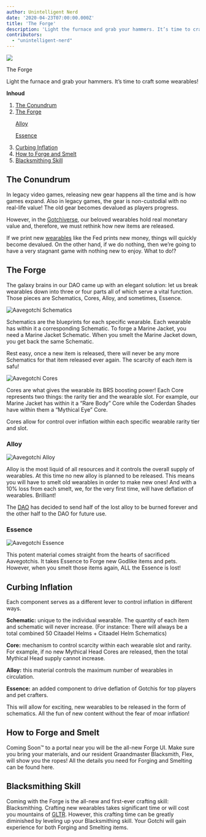 ```yaml
---
author: Unintelligent Nerd
date: '2020-04-23T07:00:00.000Z'
title: 'The Forge'
description: 'Light the furnace and grab your hammers. It’s time to craft some wearables!'
contributors:
  - "unintelligent-nerd"
---
```


<div class="headerImageContainer">
<img class="headerImage" src="/forge/forge.png">
<p class="headerImageText">The Forge</p>
</div>

Light the furnace and grab your hammers. It’s time to craft some wearables!

<div class="contentsBox">

**Inhoud**

<ol>
<li><a href=#the-conundrum>The Conundrum</a></li>
<li><a href=#the-forge>The Forge</a></li>
<p><a href=#alloy>Alloy</a></p>
<p><a href=#essence>Essence</a></p>
<li><a href=#curbing-inflation>Curbing Inflation</a></li>
<li><a href=#how-to-forge-and-smelt>How to Forge and Smelt</a></li>
<li><a href=#blacksmithing-skill>Blacksmithing Skill</a></li>
</ol>

</div>

## The Conundrum

In legacy video games, releasing new gear happens all the time and is how games expand. Also in legacy games, the gear is non-custodial with no real-life value! The old gear becomes devalued as players progress.

However, in the [Gotchiverse](/gotchiverse), our beloved wearables hold real monetary value and, therefore, we must rethink how new items are released.

If we print new [wearables](/wearables) like the Fed prints new money, things will quickly become devalued. On the other hand, if we do nothing, then we’re going to have a very stagnant game with nothing new to enjoy. What to do!?

## The Forge

The galaxy brains in our DAO came up with an elegant solution: let us break wearables down into three or four parts all of which serve a vital function. Those pieces are Schematics, Cores, Alloy, and sometimes, Essence.

<img class="bodyImage" src="/forge/schematics.png" alt="Aavegotchi Schematics" />

Schematics are the blueprints for each specific wearable. Each wearable has within it a corresponding Schematic. To forge a Marine Jacket, you need a Marine Jacket Schematic. When you smelt the Marine Jacket down, you get back the same Schematic.

Rest easy, once a new item is released, there will never be any more Schematics for that item released ever again. The scarcity of each item is safu!

<img class="bodyImage" src="/forge/cores.png" alt="Aavegotchi Cores" />

Cores are what gives the wearable its BRS boosting power! Each Core represents two things: the rarity tier and the wearable slot. For example, our Marine Jacket has within it a “Rare Body” Core while the Coderdan Shades have within them a “Mythical Eye” Core.

Cores allow for control over inflation within each specific wearable rarity tier and slot.

### Alloy

<img src="/forge/alloy.png" alt="Aavegotchi Alloy" />

Alloy is the most liquid of all resources and it controls the overall supply of wearables. At this time no new alloy is planned to be released. This means you will have to smelt old wearables in order to make new ones! And with a 10% loss from each smelt, we, for the very first time, will have deflation of wearables. Brilliant!

The [DAO](/dao) has decided to send half of the lost alloy to be burned forever and the other half to the DAO for future use.

### Essence

<img src="/forge/essence.png" alt="Aavegotchi Essence" />

This potent material comes straight from the hearts of sacrificed Aavegotchis. It takes Essence to Forge new Godlike items and pets. However, when you smelt those items again, ALL the Essence is lost!

## Curbing Inflation

Each component serves as a different lever to control inflation in different ways.

**Schematic:** unique to the individual wearable. The quantity of each item and schematic will never increase. (For instance: There will always be a total combined 50 Citaadel Helms + Citaadel Helm Schematics)

**Core:** mechanism to control scarcity within each wearable slot and rarity. For example, if no new Mythical Head Cores are released, then the total Mythical Head supply cannot increase.

**Alloy:** this material controls the maximum number of wearables in circulation.

**Essence:** an added component to drive deflation of Gotchis for top players and pet crafters.

This will allow for exciting, new wearables to be released in the form of schematics. All the fun of new content without the fear of moar inflation!

## How to Forge and Smelt

Coming Soon™ to a portal near you will be the all-new Forge UI. Make sure you bring your materials, and our resident Graandmaster Blacksmith, Flex, will show you the ropes! All the details you need for Forging and Smelting can be found here.

## Blacksmithing Skill

Coming with the Forge is the all-new and first-ever crafting skill: Blacksmithing. Crafting new wearables takes significant time or will cost you mountains of [GLTR](/gotchus-alchemica-exchange#gltr-token). However, this crafting time can be greatly diminished by leveling up your Blacksmithing skill. Your Gotchi will gain experience for both Forging and Smelting items.